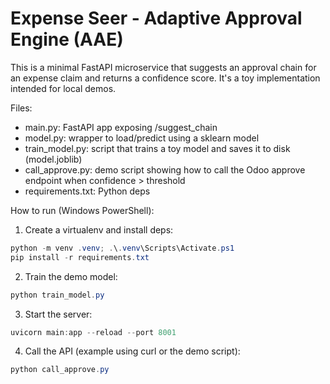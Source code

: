 Expense Seer - Adaptive Approval Engine (AAE)
============================================

This is a minimal FastAPI microservice that suggests an approval chain for an expense claim
and returns a confidence score. It's a toy implementation intended for local demos.

Files:
- main.py: FastAPI app exposing /suggest_chain
- model.py: wrapper to load/predict using a sklearn model
- train_model.py: script that trains a toy model and saves it to disk (model.joblib)
- call_approve.py: demo script showing how to call the Odoo approve endpoint when confidence > threshold
- requirements.txt: Python deps

How to run (Windows PowerShell):

1. Create a virtualenv and install deps:

```powershell
python -m venv .venv; .\.venv\Scripts\Activate.ps1
pip install -r requirements.txt
```

2. Train the demo model:

```powershell
python train_model.py
```

3. Start the server:

```powershell
uvicorn main:app --reload --port 8001
```

4. Call the API (example using curl or the demo script):

```powershell
python call_approve.py
```
